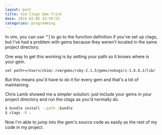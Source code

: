 ```yaml
---
layout: post
title: Vim Ctags Gem Trick
date: 2015-02-05 15:59:53
categories: programming
---
```

In vim, you can use &#8963;] to go to the function definition if
you've set up ctags, but I've had a problem with gems because they
weren't located in the same project directory.

One way to get this working is by setting your path so it knows where is your gem.

```vim
set path+=/Users/ckim/.rvm/gems/ruby-2.1.5/gems/nokogiri-1.6.6.2/lib/
```

But this means you'd have to do it for every gem and that's a lot of maintaining.

Chris Lamb showed me a simpler solution: just include your gems in
your project directory and run the ctags as you'd normally do.

```bash
$ bundle install --path .bundle
$ ctags -R .
```
Now I'm able to jump into the gem's source code as easily as the
rest of my code in my project.

